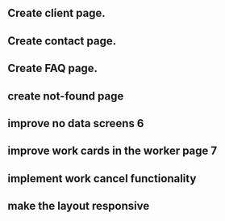 ## Create client page.

## Create contact page.

## Create FAQ page.

## create not-found page

## improve no data screens 6

## improve work cards in the worker page 7

## implement work cancel functionality

#####

## make the layout responsive
